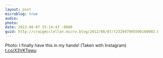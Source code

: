 ```yaml
---
layout: post
microblog: true
audio: 
photo: 
date: 2012-08-07 15:14:43 -0600
guid: http://craigmcclellan.micro.blog/2012/08/07/t232947905500160002.html
---
```

Photo: I finally have this in my hands! (Taken with Instagram) [t.co/X3VKTgwu](http://t.co/X3VKTgwu)
